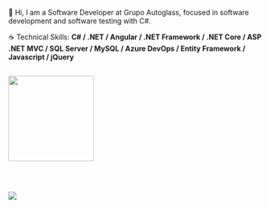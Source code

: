 <p align="left"> 
 🖖 Hi, I am a Software Developer at Grupo Autoglass, focused in software development and software testing with C#.
</p>

<p align="left">
 ☕ Technical Skills: <strong> C# / .NET / Angular / .NET Framework / .NET Core / ASP .NET MVC / SQL Server / MySQL / Azure DevOps / Entity Framework / Javascript / jQuery </strong>
</p>


##

<div>
  <a href="https://github.com/pedrogchagas">
  <!--- <img height="170em" src="https://github-readme-stats-git-masterrstaa-rickstaa.vercel.app/api?username=pedrogchagas&show_icons=true&theme=tokyonight&include_all_commits=true&count_private=true"/> -->
  <img height="170em" src="https://github-readme-stats-git-masterrstaa-rickstaa.vercel.app/api/top-langs/?username=pedrogchagas&layout=compact&langs_count=7&theme=tokyonight"/>
</div>

  ##
  
<br>

<p align="left">
  <a href="https://www.linkedin.com/in/pedrogchagas" alt="Linkedin">
    <img src="https://img.shields.io/badge/-Linkedin-6610F2?style=for-the-badge&logo=Linkedin&logoColor=FFFFFF&link=https://www.linkedin.com/in/pedrogchagas"/>
  </a>
</p>
